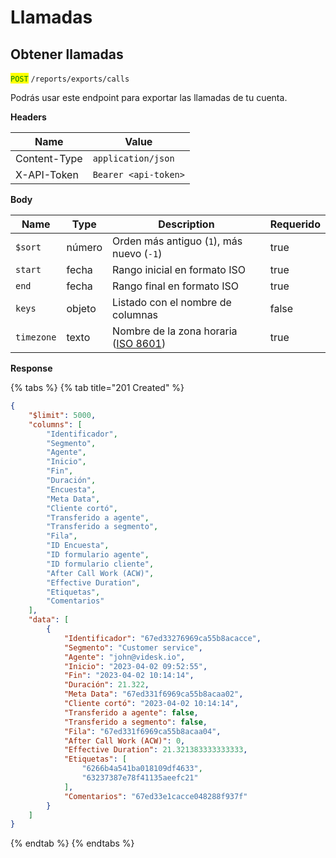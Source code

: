# Llamadas

## Obtener llamadas

<mark style="color:green;">`POST`</mark> `/reports/exports/calls`

Podrás usar este endpoint para exportar las llamadas de tu cuenta.

**Headers**

| Name         | Value                |
| ------------ | -------------------- |
| Content-Type | `application/json`   |
| X-API-Token  | `Bearer <api-token>` |

**Body**

<table><thead><tr><th>Name</th><th>Type</th><th>Description</th><th data-type="checkbox">Requerido</th></tr></thead><tbody><tr><td><code>$sort</code></td><td>número</td><td>Orden más antiguo (<code>1</code>), más nuevo (<code>-1</code>)</td><td>true</td></tr><tr><td><code>start</code></td><td>fecha</td><td>Rango inicial en formato ISO</td><td>true</td></tr><tr><td><code>end</code></td><td>fecha</td><td>Rango final en formato ISO</td><td>true</td></tr><tr><td><code>keys</code> </td><td>objeto</td><td>Listado con el nombre de columnas</td><td>false</td></tr><tr><td><code>timezone</code></td><td>texto</td><td>Nombre de la zona horaria (<a href="https://en.wikipedia.org/wiki/ISO_8601">ISO 8601</a>)</td><td>true</td></tr></tbody></table>

**Response**

{% tabs %}
{% tab title="201 Created" %}
```json
{
    "$limit": 5000,
    "columns": [
        "Identificador",
        "Segmento",
        "Agente",
        "Inicio",
        "Fin",
        "Duración",
        "Encuesta",
        "Meta Data",
        "Cliente cortó",
        "Transferido a agente",
        "Transferido a segmento",
        "Fila",
        "ID Encuesta",
        "ID formulario agente",
        "ID formulario cliente",
        "After Call Work (ACW)",
        "Effective Duration",
        "Etiquetas",
        "Comentarios"
    ],
    "data": [
        {
            "Identificador": "67ed33276969ca55b8acacce",
            "Segmento": "Customer service",
            "Agente": "john@videsk.io",
            "Inicio": "2023-04-02 09:52:55",
            "Fin": "2023-04-02 10:14:14",
            "Duración": 21.322,
            "Meta Data": "67ed331f6969ca55b8acaa02",
            "Cliente cortó": "2023-04-02 10:14:14",
            "Transferido a agente": false,
            "Transferido a segmento": false,
            "Fila": "67ed331f6969ca55b8acaa04",
            "After Call Work (ACW)": 0,
            "Effective Duration": 21.321383333333333,
            "Etiquetas": [
                "6266b4a541ba018109df4633",
                "63237387e78f41135aeefc21"
            ],
            "Comentarios": "67ed33e1cacce048288f937f"
        }
    ]
}
```
{% endtab %}
{% endtabs %}
